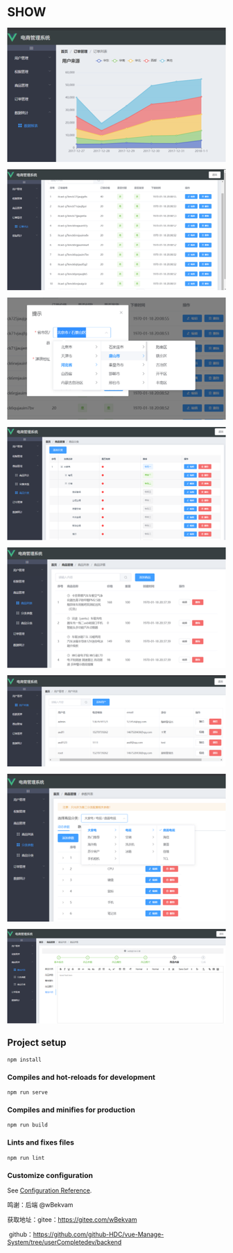 # SHOW

<img src="./imgs/1.png"></img>



<img src="./imgs/2.png"></img>



<img src="./imgs/3.png"></img>



<img src="./imgs/4.png"></img>



<img src="./imgs/5.png"></img>





<img src="./imgs/6.png"></img>





<img src="./imgs/7.png"></img>


<img src="./imgs/8.png"></img>


## Project setup

```
npm install
```

### Compiles and hot-reloads for development
```
npm run serve
```

### Compiles and minifies for production
```
npm run build
```

### Lints and fixes files
```
npm run lint
```

### Customize configuration
See [Configuration Reference](https://cli.vuejs.org/config/).


鸣谢：后端 @wBekvam

获取地址：gitee：https://gitee.com/wBekvam

​	github：https://github.com/github-HDC/vue-Manage-System/tree/userCompletedev/backend
